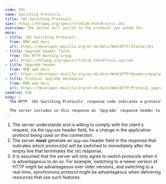 ```yaml
---
code: 101
name: Switching Protocols
title: 101 Switching Protocols
spec: https://httpwg.org/specs/rfc9110.html#status.101
overview: The server will switch to the protocol you asked for.
more:
- title: 101 Switching Protocols
  from: MDN web docs
  url: https://developer.mozilla.org/en-US/docs/Web/HTTP/Status/101
- title: Upgrade header field
  from: The HTTP Working Group
  url: https://httpwg.org/specs/rfc9110.html#field.upgrade
- title: Upgrade header
  from: MDN web docs
  url: https://developer.mozilla.org/en-US/docs/Web/HTTP/Headers/Upgrade
- title: Protocol upgrade mechanism
  from: MDN web docs
  url: https://developer.mozilla.org/en-US/docs/Web/HTTP/Protocol_upgrade_mechanism
seeAlso: 426
body: |
  The HTTP `101 Switching Protocols` response code indicates a protocol to which the server switches. The protocol is specified in the `Upgrade` request header received from a client.

  The server includes in this response an `Upgrade` response header to indicate the protocol it switched to. The process is described in the Protocol upgrade mechanism article referenced below.
---
```


1. The server understands and is willing to comply with the client's request, via the `Upgrade` header field, for a change in the application protocol being used on this connection.
1. The server **must** generate an `Upgrade` header field in the response that indicates which protocol(s) will be switched to immediately after the empty line that terminates the `101` response.
1. It is assumed that the server will only agree to switch protocols when it is advantageous to do so. For example, switching to a newer version of HTTP might be advantageous over older versions, and switching to a real-time, synchronous protocol might be advantageous when delivering resources that use such features.
